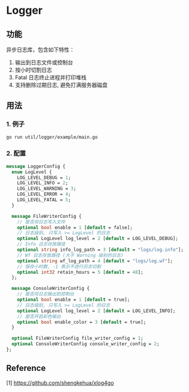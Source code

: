 # Logger

## 功能

异步日志库，包含如下特性：

1. 输出到日志文件或控制台
2. 按小时切割日志
3. Fatal 日志终止进程并打印堆栈
4. 支持删除过期日志, 避免打满服务器磁盘

## 用法

### 1. 例子

```bash
go run util/logger/example/main.go
```

### 2. 配置

```proto
message LoggerConfig {
  enum LogLevel {
    LOG_LEVEL_DEBUG = 1;
    LOG_LEVEL_INFO = 2;
    LOG_LEVEL_WARNING = 3;
    LOG_LEVEL_ERROR = 4;
    LOG_LEVEL_FATAL = 5;
  }

  message FileWriterConfig {
    // 是否将日志写入文件
    optional bool enable = 1 [default = false];
    // 日志级别, 只写入 >= LogLevel 的日志
    optional LogLevel log_level = 2 [default = LOG_LEVEL_DEBUG];
    // Info 日志存放路径
    optional string info_log_path = 3 [default = "logs/log.info"];
    // Wf 日志存放路径 (大于 Warning 级别的日志)
    optional string wf_log_path = 4 [default = "logs/log.wf"];
    // 保存小时数, -1 表示不进行日志切割
    optional int32 retain_hours = 5 [default = 48];
  };

  message ConsoleWriterConfig {
    // 是否将日志输出到控制台
    optional bool enable = 1 [default = true];
    // 日志级别, 只写入 >= LogLevel 的日志
    optional LogLevel log_level = 2 [default = LOG_LEVEL_INFO];
    // 是否开启彩色输出
    optional bool enable_color = 3 [default = true];
  }

  optional FileWriterConfig file_writer_config = 1;
  optional ConsoleWriterConfig console_writer_config = 2;
};
```

## Reference

[1] <https://github.com/shengkehua/xlog4go>
